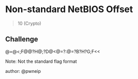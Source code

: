 # Non-standard NetBIOS Offset
> 10 (Crypto)

## Challenge

@=@<;F@@?H@;?D@<@=?:@=?B?H?G;F<<

Note: Not the standard flag format

author: @pwneip
